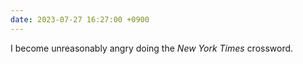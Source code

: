 ```yaml
---
date: 2023-07-27 16:27:00 +0900
---
```


I become unreasonably angry doing the _New York Times_ crossword.
